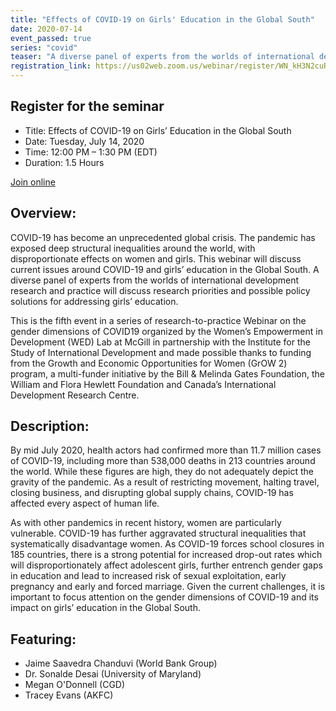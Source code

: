 ```yaml
---
title: "Effects of COVID-19 on Girls' Education in the Global South"
date: 2020-07-14
event_passed: true
series: "covid"
teaser: "A diverse panel of experts from the worlds of international development research and practice will discuss research priorities and possible policy solutions for addressing girls' education."
registration_link: https://us02web.zoom.us/webinar/register/WN_kH3N2cuRSNWUeC6QrmrHjA
---
```


<div class="flex flex-col justify-center w-full rounded-lg shadow-xs md:shadow-md my-8 p-4 border border-solid border-gray-200 bg-white">
  
  <h2 class="text-gray-800 text-lg font-bold mt-1 mb-0">Register for the seminar</h2>
  
  <!--
  <h2 class="text-gray-800 text-lg font-bold mt-1 mb-0">This seminar has passed</h2>
  -->
  <ul>
    <li>Title: Effects of COVID-19 on Girls’ Education in the Global South</li>
    <li>Date: Tuesday, July 14, 2020</li>
    <li>Time: 12:00 PM – 1:30 PM (EDT)</li>
    <li>Duration: 1.5 Hours</li>
  </ul>
  
  
  <div class="flex flex-row-reverse">
    <a class="text-white bg-dark-turquoise rounded-lg p-2 font-bold hover:no-underline hover:bg-light-turquoise" href="https://us02web.zoom.us/webinar/register/WN_kH3N2cuRSNWUeC6QrmrHjA" rel="external">Join online</a>
  </div>

</div>

## Overview:

COVID-19 has become an unprecedented global crisis. The pandemic has exposed deep structural inequalities around the world, with disproportionate effects on women and girls. This webinar will discuss current issues around COVID-19 and girls’ education in the Global South. A diverse panel of experts from the worlds of international development research and practice will discuss research priorities and possible policy solutions for addressing girls’ education.

This is the fifth event in a series of research-to-practice Webinar on the gender dimensions of COVID19 organized by the Women’s Empowerment in Development (WED) Lab at McGill in partnership with the Institute for the Study of International Development and made possible thanks to funding from the Growth and Economic Opportunities for Women (GrOW 2) program, a multi-funder initiative by the Bill & Melinda Gates Foundation, the William and Flora Hewlett Foundation and Canada’s International Development Research Centre.

## Description:

By mid July 2020, health actors had confirmed more than 11.7 million cases of COVID-19, including more than 538,000 deaths in 213 countries around the world. While these figures are high, they do not adequately depict the gravity of the pandemic. As a result of restricting movement, halting travel, closing business, and disrupting global supply chains, COVID-19 has affected every aspect of human life.

As with other pandemics in recent history, women are particularly vulnerable. COVID-19 has further aggravated structural inequalities that systematically disadvantage women. As COVID-19 forces school closures in 185 countries, there is a strong potential for increased drop-out rates which will disproportionately affect adolescent girls, further entrench gender gaps in education and lead to increased risk of sexual exploitation, early pregnancy and early and forced marriage. Given the current challenges, it is important to focus attention on the gender dimensions of COVID-19 and its impact on girls’ education in the Global South.

## Featuring:

* Jaime Saavedra Chanduvi (World Bank Group)
* Dr. Sonalde Desai (University of Maryland)
* Megan O'Donnell (CGD)
* Tracey Evans (AKFC)
